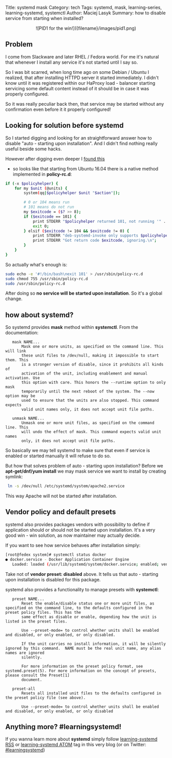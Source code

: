 Title: systemd mask
Category: tech
Tags: systemd, mask, learning-series, learning-systemd, systemctl
Author: Maciej Lasyk
Summary: how to disable service from starting when installed?

<center>![PID1 for the win!]({filename}/images/pid1.png)</center>

## Problem ##

I come from Slackware and later RHEL / Fedora world. For me it's natural that
whenever I install any service it's not started until I say so.

So I was bit scarred, when long time ago on some Debian / Ubuntu I realized,
that after installing HTTPD server it started immediately. I didn't know until
it was registered within our HaProxy load - balancer starting servicing some
default content instead of it should be in case it was properly configured. 

So it was really peculiar back then, that service may be started without any
confirmation even before it it properly configured!

## Looking for solution before systemd ##

So I started digging and looking for an straightforward answer how to disable
"auto - starting upon installation". And I didn't find nothing really useful
beside some hacks.

However after digging even deeper I [found this](https://anonscm.debian.org/git/collab-maint/init-system-helpers.git/tree/script/deb-systemd-invoke#n70)
- so looks like that starting from Ubuntu 16.04 there is a native method
implemented in **policy-rc.d**:

```bash
if (-x $policyhelper) {
    for my $unit (@units) {
        system(qq|$policyhelper $unit "$action"|);

        # 0 or 104 means run
        # 101 means do not run
        my $exitcode = ($? >> 8);
        if ($exitcode == 101) {
            print STDERR "$policyhelper returned 101, not running '" . join(' ', @ARGV) . "'\n";
            exit 0;
        } elsif ($exitcode != 104 && $exitcode != 0) {
            print STDERR "deb-systemd-invoke only supports $policyhelper return codes 0, 101, and 104!\n";
            print STDERR "Got return code $exitcode, ignoring.\n";
        }
    }
}
```

So actually what's enough is:

```bash
sudo echo -e '#!/bin/bash\nexit 101' > /usr/sbin/policy-rc.d
sudo chmod 755 /usr/sbin/policy-rc.d
sudo /usr/sbin/policy-rc.d
```

After doing so **no service will be started upon installation**. So it's a 
global change.

## how about systemd? ##

So systemd provides **mask** method within **systemctl**. From the 
documentation:

       mask NAME...
           Mask one or more units, as specified on the command line. This will link
           these unit files to /dev/null, making it impossible to start them. This
           is a stronger version of disable, since it prohibits all kinds of
           activation of the unit, including enablement and manual activation. Use
           this option with care. This honors the --runtime option to only mask
           temporarily until the next reboot of the system. The --now option may be
           used to ensure that the units are also stopped. This command expects
           valid unit names only, it does not accept unit file paths.

       unmask NAME...
           Unmask one or more unit files, as specified on the command line. This
           will undo the effect of mask. This command expects valid unit names
           only, it does not accept unit file paths.

So basically we may tell systemd to make sure that even if service is enabled
or started manually it will refuse to do so.

But how that solves problem of auto - starting upon installation? Before we
**apt-get/dnf/yum install** we may mask service we want to install by creating
symlink:

```bash
 ln -s /dev/null /etc/systemd/system/apache2.service
```

This way Apache will not be started after installation. 

## Vendor policy and default presets ##

systemd also provides packages vendors with possibility to define if 
application should or should not be started upon installation. It's a very
good win - win solution, as now maintainer may actually decide.

If you want to see how service behaves after installation simply:

```bash
[root@fedex system]# systemctl status docker
● docker.service - Docker Application Container Engine
   Loaded: loaded (/usr/lib/systemd/system/docker.service; enabled; vendor preset: disabled)
```

Take not of **vendor preset: disabled** above. It tells us that auto - starting
upon installation is disabled for this package.

systemd also provides a functionality to manage presets with **systemctl**:

       preset NAME...
           Reset the enable/disable status one or more unit files, as specified on the command line, to the defaults configured in the preset policy files. This has the
           same effect as disable or enable, depending how the unit is listed in the preset files.

           Use --preset-mode= to control whether units shall be enabled and disabled, or only enabled, or only disabled.

           If the unit carries no install information, it will be silently ignored by this command.  NAME must be the real unit name, any alias names are ignored
           silently.

           For more information on the preset policy format, see systemd.preset(5). For more information on the concept of presets, please consult the Preset[1]
           document.

       preset-all
           Resets all installed unit files to the defaults configured in the preset policy file (see above).

           Use --preset-mode= to control whether units shall be enabled and disabled, or only enabled, or only disabled

## Anything more? #learningsystemd! ##

If you wanna learn more about **systemd** simply follow 
[learning-systemd RSS](/feeds/tag/learning-systemd.rss.xml)
or
[learning-systemd ATOM](/feeds/tag/learning-systemd.atom.xml)
tag in this very blog (or on Twitter:
[#learningsystemd](https://twitter.com/search?f=tweets&q=%23learningsystemd&src=typd))